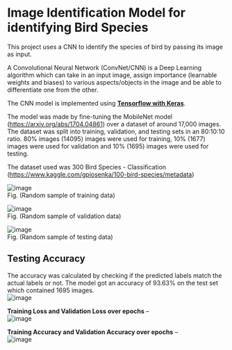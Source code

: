 # Image Identification Model for identifying Bird Species

This project uses a CNN to identify the species of bird by passing its image as input.

A Convolutional Neural Network (ConvNet/CNN) is a Deep Learning algorithm which can take in an input image, assign importance (learnable weights and biases) 
to various aspects/objects in the image and be able to differentiate one from the other.

The CNN model is implemented using **[Tensorflow with Keras](https://www.tensorflow.org/)**.

The model was made by fine-tuning the MobileNet model (https://arxiv.org/abs/1704.04861) over a dataset of around 17,000 images. \
The dataset was split into training, validation, and testing sets in an 80:10:10 ratio. 80% images (14095) images were used for training, 10% (1677) images were used for validation and 10% (1695) images were used for testing. 

The dataset used was 300 Bird Species - Classification (https://www.kaggle.com/gpiosenka/100-bird-species/metadata)

![image](https://user-images.githubusercontent.com/63246596/133881604-a17e4339-a558-4a4a-bde6-0cc1d6e2adba.png) \
Fig. (Random sample of training data) 

![image](https://user-images.githubusercontent.com/63246596/133881624-940bf876-5539-4567-af3c-59c15130238d.png) \
Fig. (Random sample of validation data) 

![image](https://user-images.githubusercontent.com/63246596/133881630-8a671dd7-888f-4eca-955b-429fd365fb2a.png) \
Fig. (Random sample of testing data)

## Testing Accuracy

The accuracy was calculated by checking if the predicted labels match the actual labels or not. The model got an accuracy of 93.63% on the test set which contained 1695 images. \
![image](https://user-images.githubusercontent.com/63246596/133881659-26474904-14e2-47d3-b684-d391a8181c2b.png)

**Training Loss and Validation Loss over epochs** – \
![image](https://user-images.githubusercontent.com/63246596/133881669-fb078476-bbc2-48a1-992b-886c70b439ae.png) 

**Training Accuracy and Validation Accuracy over epochs** – \
![image](https://user-images.githubusercontent.com/63246596/133881691-2d398eff-3bdf-4df7-b99c-f0476750b2ed.png)
